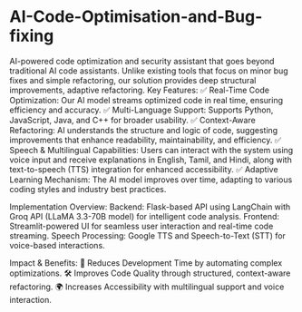 # AI-Code-Optimisation-and-Bug-fixing
AI-powered code optimization and security assistant that goes beyond traditional AI code assistants. Unlike existing tools that focus on minor bug fixes and simple refactoring, our solution provides deep structural improvements, adaptive refactoring.
Key Features:
✅ Real-Time Code Optimization: Our AI model streams optimized code in real time, ensuring efficiency and accuracy.
✅ Multi-Language Support: Supports Python, JavaScript, Java, and C++ for broader usability.
✅ Context-Aware Refactoring: AI understands the structure and logic of code, suggesting improvements that enhance readability, maintainability, and efficiency.
✅ Speech & Multilingual Capabilities: Users can interact with the system using voice input and receive explanations in English, Tamil, and Hindi, along with text-to-speech (TTS) integration for enhanced accessibility.
✅ Adaptive Learning Mechanism: The AI model improves over time, adapting to various coding styles and industry best practices.

Implementation Overview:
Backend: Flask-based API using LangChain with Groq API (LLaMA 3.3-70B model) for intelligent code analysis.
Frontend: Streamlit-powered UI for seamless user interaction and real-time code streaming.
Speech Processing: Google TTS and Speech-to-Text (STT) for voice-based interactions.

Impact & Benefits:
🚀 Reduces Development Time by automating complex optimizations.
🛠️ Improves Code Quality through structured, context-aware refactoring.
🌍 Increases Accessibility with multilingual support and voice interaction.
